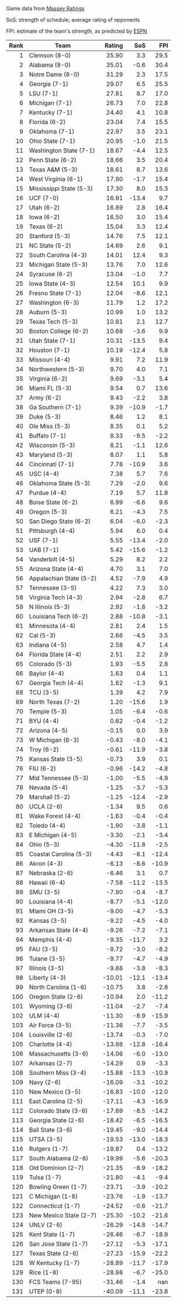 Game data from [Massey Ratings](https://www.masseyratings.com/data.php)

SoS: strength of schedule; average rating of opponents

FPI: estimate of the team's strength, as predicted by
[ESPN](http://www.espn.com/college-football/statistics/teamratings)

Rank |           Team            | Rating |  SoS  |  FPI  
----:| ------------------------- | ------:| -----:| -----:
   1 | Clemson (8-0)             |  35.90 |   3.3 |  29.5
   2 | Alabama (8-0)             |  35.01 |  -0.6 |  30.4
   3 | Notre Dame (8-0)          |  31.29 |   2.3 |  17.5
   4 | Georgia (7-1)             |  29.07 |   6.5 |  25.5
   5 | LSU (7-1)                 |  27.81 |   8.7 |  17.0
   6 | Michigan (7-1)            |  26.73 |   7.0 |  22.8
   7 | Kentucky (7-1)            |  24.40 |   4.1 |  10.8
   8 | Florida (6-2)             |  23.04 |   7.4 |  15.5
   9 | Oklahoma (7-1)            |  22.97 |   3.5 |  23.1
  10 | Ohio State (7-1)          |  20.95 |  -1.0 |  21.5
  11 | Washington State (7-1)    |  18.67 |  -4.4 |  12.5
  12 | Penn State (6-2)          |  18.66 |   3.5 |  20.4
  13 | Texas A&M (5-3)           |  18.61 |   8.7 |  13.6
  14 | West Virginia (6-1)       |  17.90 |  -1.7 |  15.4
  15 | Mississippi State (5-3)   |  17.30 |   8.0 |  15.3
  16 | UCF (7-0)                 |  16.91 | -13.4 |   9.7
  17 | Utah (6-2)                |  16.89 |   2.8 |  16.4
  18 | Iowa (6-2)                |  16.50 |   3.0 |  15.4
  19 | Texas (6-2)               |  15.04 |   3.3 |  12.4
  20 | Stanford (5-3)            |  14.76 |   7.5 |  12.1
  21 | NC State (5-2)            |  14.69 |   2.6 |   9.1
  22 | South Carolina (4-3)      |  14.01 |  12.4 |   9.3
  23 | Michigan State (5-3)      |  13.76 |   7.0 |  12.6
  24 | Syracuse (6-2)            |  13.04 |  -1.0 |   7.7
  25 | Iowa State (4-3)          |  12.54 |  10.1 |   9.9
  26 | Fresno State (7-1)        |  12.04 |  -8.6 |  12.1
  27 | Washington (6-3)          |  11.79 |   1.2 |  17.2
  28 | Auburn (5-3)              |  10.99 |   1.0 |  13.2
  29 | Texas Tech (5-3)          |  10.81 |   2.1 |  12.7
  30 | Boston College (6-2)      |  10.68 |  -3.6 |   9.9
  31 | Utah State (7-1)          |  10.31 | -13.5 |   9.4
  32 | Houston (7-1)             |  10.19 | -12.4 |   5.8
  33 | Missouri (4-4)            |   9.91 |   7.2 |  11.9
  34 | Northwestern (5-3)        |   9.70 |   4.0 |   7.1
  35 | Virginia (6-2)            |   9.69 |  -3.1 |   5.4
  36 | Miami FL (5-3)            |   9.54 |   0.7 |  13.6
  37 | Army (6-2)                |   9.43 |  -2.2 |   3.8
  38 | Ga Southern (7-1)         |   9.39 | -10.9 |  -1.7
  39 | Duke (5-3)                |   8.46 |   1.2 |   8.1
  40 | Ole Miss (5-3)            |   8.35 |   0.1 |   5.2
  41 | Buffalo (7-1)             |   8.33 |  -9.5 |  -2.2
  42 | Wisconsin (5-3)           |   8.21 |  -1.1 |  12.6
  43 | Maryland (5-3)            |   8.07 |   1.1 |   5.8
  44 | Cincinnati (7-1)          |   7.78 | -10.9 |   3.6
  45 | USC (4-4)                 |   7.38 |   5.7 |   7.6
  46 | Oklahoma State (5-3)      |   7.29 |  -2.0 |   9.6
  47 | Purdue (4-4)              |   7.19 |   5.7 |  11.8
  48 | Boise State (6-2)         |   6.99 |  -6.6 |   9.6
  49 | Oregon (5-3)              |   6.21 |  -4.3 |   7.5
  50 | San Diego State (6-2)     |   6.04 |  -6.0 |  -2.3
  51 | Pittsburgh (4-4)          |   5.94 |   6.0 |   0.4
  52 | USF (7-1)                 |   5.55 | -13.4 |  -2.0
  53 | UAB (7-1)                 |   5.42 | -15.6 |  -1.2
  54 | Vanderbilt (4-5)          |   5.29 |   8.2 |   2.2
  55 | Arizona State (4-4)       |   4.70 |   3.1 |   7.0
  56 | Appalachian State (5-2)   |   4.52 |  -7.9 |   4.9
  57 | Tennessee (3-5)           |   4.22 |   7.3 |   3.0
  58 | Virginia Tech (4-3)       |   2.94 |  -2.8 |   6.7
  59 | N Illinois (5-3)          |   2.92 |  -1.8 |  -3.2
  60 | Louisiana Tech (6-2)      |   2.88 | -10.8 |  -3.1
  61 | Minnesota (4-4)           |   2.81 |   2.4 |   1.5
  62 | Cal (5-3)                 |   2.66 |  -4.5 |   3.5
  63 | Indiana (4-5)             |   2.58 |   4.7 |   1.4
  64 | Florida State (4-4)       |   2.51 |   2.2 |   2.9
  65 | Colorado (5-3)            |   1.93 |  -5.5 |   2.8
  66 | Baylor (4-4)              |   1.63 |   0.4 |   1.1
  67 | Georgia Tech (4-4)        |   1.62 |  -1.3 |   9.1
  68 | TCU (3-5)                 |   1.39 |   4.2 |   7.9
  69 | North Texas (7-2)         |   1.20 | -15.6 |   1.9
  70 | Temple (5-3)              |   1.05 |  -6.4 |  -0.6
  71 | BYU (4-4)                 |   0.62 |  -0.4 |  -1.2
  72 | Arizona (4-5)             |  -0.15 |   0.0 |   3.9
  73 | W Michigan (6-3)          |  -0.43 |  -8.0 |  -4.1
  74 | Troy (6-2)                |  -0.61 | -11.9 |  -3.8
  75 | Kansas State (3-5)        |  -0.73 |   3.9 |   0.1
  76 | FIU (6-2)                 |  -0.96 | -14.2 |  -4.8
  77 | Mid Tennessee (5-3)       |  -1.00 |  -5.5 |  -4.9
  78 | Nevada (5-4)              |  -1.25 |  -3.7 |  -5.3
  79 | Marshall (5-2)            |  -1.25 | -12.4 |  -2.9
  80 | UCLA (2-6)                |  -1.34 |   9.5 |   0.6
  81 | Wake Forest (4-4)         |  -1.63 |  -0.4 |  -0.4
  82 | Toledo (4-4)              |  -1.90 |  -3.8 |  -1.1
  83 | E Michigan (4-5)          |  -3.30 |  -2.1 |  -3.4
  84 | Ohio (5-3)                |  -4.30 | -11.8 |  -2.5
  85 | Coastal Carolina (5-3)    |  -4.43 |  -8.1 | -12.4
  86 | Akron (4-3)               |  -6.13 |  -8.6 | -10.9
  87 | Nebraska (2-6)            |  -6.46 |   3.1 |   0.7
  88 | Hawaii (6-4)              |  -7.58 | -11.2 | -13.5
  89 | SMU (3-5)                 |  -7.90 |  -0.4 |  -8.7
  90 | Louisiana (4-4)           |  -8.77 |  -5.1 | -12.0
  91 | Miami OH (3-5)            |  -9.00 |  -4.7 |  -5.3
  92 | Kansas (3-5)              |  -9.22 |  -4.5 |  -4.0
  93 | Arkansas State (4-4)      |  -9.26 |  -7.2 |  -7.1
  94 | Memphis (4-4)             |  -9.35 | -11.7 |   3.2
  95 | FAU (3-5)                 |  -9.72 |  -3.0 |  -8.2
  96 | Tulane (3-5)              |  -9.77 |  -4.7 |  -4.9
  97 | Illinois (3-5)            |  -9.88 |  -3.8 |  -8.3
  98 | Liberty (4-3)             | -10.01 | -12.1 | -13.4
  99 | North Carolina (1-6)      | -10.75 |   3.8 |  -2.8
 100 | Oregon State (2-6)        | -10.94 |   2.0 | -11.2
 101 | Wyoming (3-6)             | -11.04 |  -2.7 |  -7.4
 102 | ULM (4-4)                 | -11.30 |  -8.9 | -15.9
 103 | Air Force (3-5)           | -11.36 |  -7.7 |  -3.5
 104 | Louisville (2-6)          | -13.74 |  -0.3 |  -7.0
 105 | Charlotte (4-4)           | -13.98 | -12.8 | -16.4
 106 | Massachusetts (3-6)       | -14.06 |  -6.0 | -13.0
 107 | Arkansas (2-7)            | -14.29 |   0.9 |  -3.3
 108 | Southern Miss (3-4)       | -15.88 | -13.3 | -10.9
 109 | Navy (2-6)                | -16.09 |  -3.1 | -10.2
 110 | New Mexico (3-5)          | -16.83 | -10.0 | -12.0
 111 | East Carolina (2-5)       | -17.11 |  -4.3 | -16.9
 112 | Colorado State (3-6)      | -17.69 |  -8.5 | -14.2
 113 | Georgia State (2-6)       | -18.42 |  -6.5 | -16.5
 114 | Ball State (3-6)          | -19.45 |  -9.0 | -14.4
 115 | UTSA (3-5)                | -19.53 | -13.0 | -18.3
 116 | Rutgers (1-7)             | -19.87 |   0.4 | -13.2
 117 | South Alabama (2-6)       | -19.99 |  -5.6 | -20.3
 118 | Old Dominion (2-7)        | -21.35 |  -8.9 | -18.2
 119 | Tulsa (1-7)               | -21.80 |  -4.1 |  -9.4
 120 | Bowling Green (1-7)       | -23.71 |  -3.9 | -20.2
 121 | C Michigan (1-8)          | -23.76 |  -1.9 | -13.7
 122 | Connecticut (1-7)         | -24.52 |  -0.6 | -21.7
 123 | New Mexico State (2-7)    | -25.30 | -10.2 | -21.6
 124 | UNLV (2-6)                | -26.29 | -14.8 | -14.7
 125 | Kent State (1-7)          | -26.46 |  -6.7 | -18.9
 126 | San Jose State (1-7)      | -27.12 |  -5.3 | -17.1
 127 | Texas State (2-6)         | -27.23 | -15.9 | -22.2
 128 | W Kentucky (1-7)          | -28.89 | -11.7 | -17.9
 129 | Rice (1-8)                | -28.98 |  -6.7 | -25.0
 130 | FCS Teams (7-95)          | -31.46 |  -1.4 |   nan
 131 | UTEP (0-8)                | -40.09 | -11.1 | -23.8
